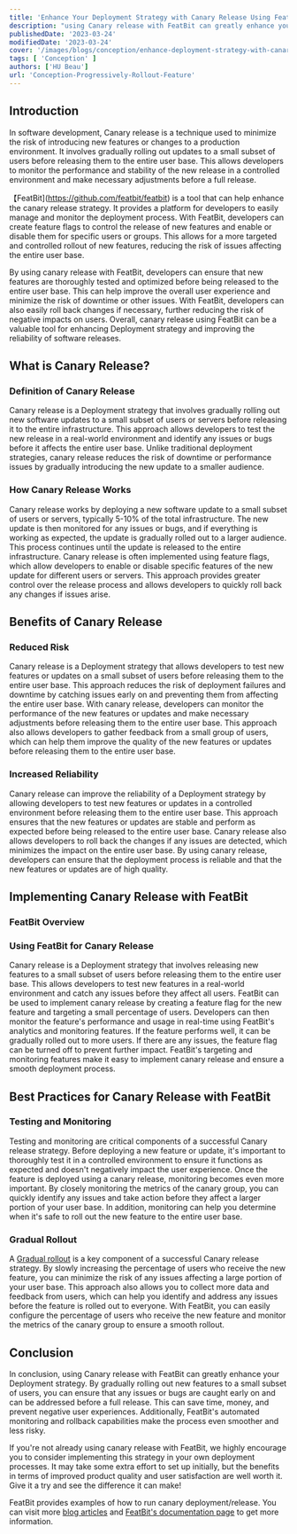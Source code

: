 ```yaml
---
title: 'Enhance Your Deployment Strategy with Canary Release Using FeatBit'
description: "using Canary release with FeatBit can greatly enhance your Deployment strategy. By gradually rolling out new features to a small subset of users, you can ensure that any issues or bugs are caught early on and can be addressed before a full release. This can save time, money, and prevent negative user experiences. Additionally, FeatBit's automated monitoring and rollback capabilities make the process even smoother and less risky."
publishedDate: '2023-03-24'
modifiedDate: '2023-03-24'
cover: '/images/blogs/conception/enhance-deployment-strategy-with-canary-release-using-featbit.png'
tags: [ 'Conception' ]
authors: ['HU Beau']
url: 'Conception-Progressively-Rollout-Feature'
---
```



## Introduction

In software development, Canary release is a technique used to minimize the risk of introducing new features or changes to a production environment. It involves gradually rolling out updates to a small subset of users before releasing them to the entire user base. This allows developers to monitor the performance and stability of the new release in a controlled environment and make necessary adjustments before a full release.

【FeatBit](https://github.com/featbit/featbit) is a tool that can help enhance the canary release strategy. It provides a platform for developers to easily manage and monitor the deployment process. With FeatBit, developers can create feature flags to control the release of new features and enable or disable them for specific users or groups. This allows for a more targeted and controlled rollout of new features, reducing the risk of issues affecting the entire user base.

By using canary release with FeatBit, developers can ensure that new features are thoroughly tested and optimized before being released to the entire user base. This can help improve the overall user experience and minimize the risk of downtime or other issues. With FeatBit, developers can also easily roll back changes if necessary, further reducing the risk of negative impacts on users. Overall, canary release using FeatBit can be a valuable tool for enhancing Deployment strategy and improving the reliability of software releases.

## What is Canary Release?

### Definition of Canary Release

Canary release is a Deployment strategy that involves gradually rolling out new software updates to a small subset of users or servers before releasing it to the entire infrastructure. This approach allows developers to test the new release in a real-world environment and identify any issues or bugs before it affects the entire user base. Unlike traditional deployment strategies, canary release reduces the risk of downtime or performance issues by gradually introducing the new update to a smaller audience.

### How Canary Release Works

Canary release works by deploying a new software update to a small subset of users or servers, typically 5-10% of the total infrastructure. The new update is then monitored for any issues or bugs, and if everything is working as expected, the update is gradually rolled out to a larger audience. This process continues until the update is released to the entire infrastructure. Canary release is often implemented using feature flags, which allow developers to enable or disable specific features of the new update for different users or servers. This approach provides greater control over the release process and allows developers to quickly roll back any changes if issues arise.

## Benefits of Canary Release

### Reduced Risk

Canary release is a Deployment strategy that allows developers to test new features or updates on a small subset of users before releasing them to the entire user base. This approach reduces the risk of deployment failures and downtime by catching issues early on and preventing them from affecting the entire user base. With canary release, developers can monitor the performance of the new features or updates and make necessary adjustments before releasing them to the entire user base. This approach also allows developers to gather feedback from a small group of users, which can help them improve the quality of the new features or updates before releasing them to the entire user base.

### Increased Reliability

Canary release can improve the reliability of a Deployment strategy by allowing developers to test new features or updates in a controlled environment before releasing them to the entire user base. This approach ensures that the new features or updates are stable and perform as expected before being released to the entire user base. Canary release also allows developers to roll back the changes if any issues are detected, which minimizes the impact on the entire user base. By using canary release, developers can ensure that the deployment process is reliable and that the new features or updates are of high quality.

## Implementing Canary Release with FeatBit

### FeatBit Overview

### Using FeatBit for Canary Release

Canary release is a Deployment strategy that involves releasing new features to a small subset of users before releasing them to the entire user base. This allows developers to test new features in a real-world environment and catch any issues before they affect all users. FeatBit can be used to implement canary release by creating a feature flag for the new feature and targeting a small percentage of users. Developers can then monitor the feature's performance and usage in real-time using FeatBit's analytics and monitoring features. If the feature performs well, it can be gradually rolled out to more users. If there are any issues, the feature flag can be turned off to prevent further impact. FeatBit's targeting and monitoring features make it easy to implement canary release and ensure a smooth deployment process.

## Best Practices for Canary Release with FeatBit

### Testing and Monitoring

Testing and monitoring are critical components of a successful Canary release strategy. Before deploying a new feature or update, it's important to thoroughly test it in a controlled environment to ensure it functions as expected and doesn't negatively impact the user experience. Once the feature is deployed using a canary release, monitoring becomes even more important. By closely monitoring the metrics of the canary group, you can quickly identify any issues and take action before they affect a larger portion of your user base. In addition, monitoring can help you determine when it's safe to roll out the new feature to the entire user base.

### Gradual Rollout

A [Gradual rollout](https://www.featbit.co/blogs/Conception-Gradually-Release-New-Features) is a key component of a successful Canary release strategy. By slowly increasing the percentage of users who receive the new feature, you can minimize the risk of any issues affecting a large portion of your user base. This approach also allows you to collect more data and feedback from users, which can help you identify and address any issues before the feature is rolled out to everyone. With FeatBit, you can easily configure the percentage of users who receive the new feature and monitor the metrics of the canary group to ensure a smooth rollout.

## Conclusion

In conclusion, using Canary release with FeatBit can greatly enhance your Deployment strategy. By gradually rolling out new features to a small subset of users, you can ensure that any issues or bugs are caught early on and can be addressed before a full release. This can save time, money, and prevent negative user experiences. Additionally, FeatBit's automated monitoring and rollback capabilities make the process even smoother and less risky.

If you're not already using canary release with FeatBit, we highly encourage you to consider implementing this strategy in your own deployment processes. It may take some extra effort to set up initially, but the benefits in terms of improved product quality and user satisfaction are well worth it. Give it a try and see the difference it can make!

FeatBit provides examples of how to run canary deployment/release. You can visit more [blog articles](https://www.featbit.co/blogs?tag=Best+Practice&term=) and [FeatBit's documentation page](https://docs.featbit.co) to get more information.